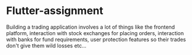 # Flutter-assignment
Building a trading application involves a lot of things like the frontend platform, interaction with stock exchanges for placing orders, interaction with banks for fund requirements, user protection features so their trades don't give them wild losses etc...
